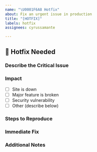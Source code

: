 ```yaml
---
name: "\U0001F6A8 Hotfix"
about: Fix an urgent issue in production
title: "[HOTFIX]"
labels: hotfix
assignees: cyrussamante

---
```


## 🚨 Hotfix Needed

### **Describe the Critical Issue**
<!-- Clearly explain the issue affecting production. -->

### **Impact**
- [ ] Site is down
- [ ] Major feature is broken
- [ ] Security vulnerability
- [ ] Other (describe below)

### **Steps to Reproduce**
<!-- Provide steps to reproduce the issue if possible. -->

### **Immediate Fix**
<!-- What needs to be done to resolve this issue ASAP? -->

### **Additional Notes**
<!-- Any other relevant information. -->
